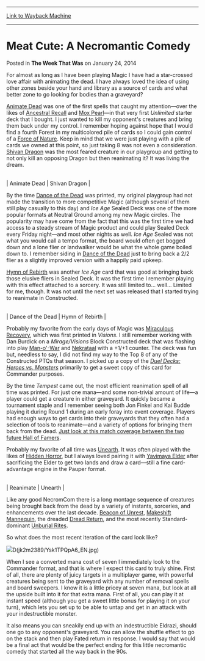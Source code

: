 
---
[Link to Wayback Machine](https://web.archive.org/web/20161005042528/http://magic.wizards.com/en/articles/archive/week-was/meat-cute-necromantic-comedy-2014-01-24)

[_metadata_:description]:- "For almost as long as I have been playing Magic I have had a star-crossed love affair with animating the dead. I have always loved the idea of using other zones beside your hand and library as a source of cards and what better zone to go looking for bodies than a graveyard?"
[_metadata_:generator]:- "Drupal 7 (http://drupal.org)"
[_metadata_:node]:- "153051"
[_metadata_:publish_date]:- "2014-01-24"
[_metadata_:source]:- "div-main-content"
[_metadata_:title]:- "Meat Cute: A Necromantic Comedy"
[_metadata_:wayback_capture_timestamp]:- "2016-10-05 04:25:28"
[_metadata_:wayback_raw_url]:- "https://web.archive.org/web/20161005042528id_/http://magic.wizards.com/en/articles/archive/week-was/meat-cute-necromantic-comedy-2014-01-24"
[_metadata_:wayback_url]:- "http://magic.wizards.com/en/articles/archive/week-was/meat-cute-necromantic-comedy-2014-01-24"
---


Meat Cute: A Necromantic Comedy
===============================



 Posted in **The Week That Was**
 on January 24, 2014 










For almost as long as I have been playing Magic I have had a star-crossed love affair with animating the dead. I have always loved the idea of using other zones beside your hand and library as a source of cards and what better zone to go looking for bodies than a graveyard?


[Animate Dead](http://gatherer.wizards.com/Pages/Card/Details.aspx?name=Animate+Dead) was one of the first spells that caught my attention—over the likes of [Ancestral Recall](http://gatherer.wizards.com/Pages/Card/Details.aspx?name=Ancestral+Recall) and [Mox Pearl](http://gatherer.wizards.com/Pages/Card/Details.aspx?name=Mox+Pearl)—in that very first *Unlimited* starter deck that I bought. I just wanted to kill my opponent's creatures and bring them back under my control. I remember hoping against hope that I would find a fourth Forest in my multicolored pile of cards so I could gain control of a [Force of Nature](http://gatherer.wizards.com/Pages/Card/Details.aspx?name=Force+of+Nature). Keep in mind that we were just playing with a pile of cards we owned at this point, so just taking 8 was not even a consideration. [Shivan Dragon](http://gatherer.wizards.com/Pages/Card/Details.aspx?name=Shivan+Dragon) was the most feared creature in our playgroup and getting to not only kill an opposing Dragon but then reanimating it? It was living the dream.




|  |  |
| --- | --- |
| 
Animate Dead
 | 
Shivan Dragon
 |


By the time [Dance of the Dead](http://gatherer.wizards.com/Pages/Card/Details.aspx?name=Dance+of+the+Dead) was printed, my original playgroup had not made the transition to more competitive Magic (although several of them still play casually to this day) and *Ice Age* Sealed Deck was one of the more popular formats at Neutral Ground among my new Magic circles. The popularity may have come from the fact that this was the first time we had access to a steady stream of Magic product and could play Sealed Deck every Friday night—and most other nights as well. *Ice Age* Sealed was not what you would call a tempo format, the board would often get bogged down and a lone flier or landwalker would be what the whole game boiled down to. I remember siding in [Dance of the Dead](http://gatherer.wizards.com/Pages/Card/Details.aspx?name=Dance+of+the+Dead) just to bring back a 2/2 flier as a slightly improved version with a happily paid upkeep.


[Hymn of Rebirth](http://gatherer.wizards.com/Pages/Card/Details.aspx?name=Hymn+of+Rebirth) was another *Ice Age* card that was good at bringing back those elusive fliers in Sealed Deck. It was the first time I remember playing with this effect attached to a sorcery. It was still limited to... well... Limited for me, though. It was not until the next set was released that I started trying to reanimate in Constructed.




|  |  |
| --- | --- |
| 
Dance of the Dead
 | 
Hymn of Rebirth
 |


Probably my favorite from the early days of Magic was [Miraculous Recovery](http://gatherer.wizards.com/Pages/Card/Details.aspx?name=Miraculous+Recovery), which was first printed in *Visions*. I still remember working with Dan Burdick on a *Mirage/Visions* Block Constructed deck that was flashing into play [Man-o'-War](http://gatherer.wizards.com/Pages/Card/Details.aspx?name=Man-o%27-War) and [Nekrataal](http://gatherer.wizards.com/Pages/Card/Details.aspx?name=Nekrataal) with a +1/+1 counter. The deck was fun but, needless to say, I did not find my way to the Top 8 of any of the Constructed PTQs that season. I picked up a copy of the [*Duel Decks: Heroes vs. Monsters*](http://archive.wizards.com/magic/tcg/productarticle.aspx?x=mtg/tcg/heroesvsmonsters/productinfo) primarily to get a sweet copy of this card for Commander purposes.


By the time *Tempest* came out, the most efficient reanimation spell of all time was printed. For just one mana—and some non-trivial amount of life—a player could get a creature in either graveyard. It quickly became a tournament staple and I remember seeing both Jon Finkel and Kai Budde playing it during Round 1 during an early foray into event coverage. Players had enough ways to get cards into their graveyards that they often had a selection of tools to reanimate—and a variety of options for bringing them back from the dead. [Just look at this match coverage between the two future Hall of Famers](http://archive.wizards.com/magic/magazine/article.aspx?x=sideboard/pthou02/fm1).


Probably my favorite of all time was [Unearth](http://gatherer.wizards.com/Pages/Card/Details.aspx?name=Unearth). It was often played with the likes of [Hidden Horror](http://gatherer.wizards.com/Pages/Card/Details.aspx?name=Hidden+Horror), but I always loved pairing it with [Yavimaya Elder](http://gatherer.wizards.com/Pages/Card/Details.aspx?name=Yavimaya+Elder) after sacrificing the Elder to get two lands and draw a card—still a fine card-advantage engine in the Pauper format.




|  |  |
| --- | --- |
| 
Reanimate
 | 
Unearth
 |


Like any good NecromCom there is a long montage sequence of creatures being brought back from the dead by a variety of instants, sorceries, and enhancements over the last decade. [Beacon of Unrest](http://gatherer.wizards.com/Pages/Card/Details.aspx?name=Beacon+of+Unrest), [Makeshift Mannequin](http://gatherer.wizards.com/Pages/Card/Details.aspx?name=Makeshift+Mannequin), the dreaded [Dread Return](http://gatherer.wizards.com/Pages/Card/Details.aspx?name=Dread+Return), and the most recently Standard-dominant [Unburial Rites](http://gatherer.wizards.com/Pages/Card/Details.aspx?name=Unburial+Rites).


So what does the most recent iteration of the card look like?


![](https://media.wizards.com/images/magic/tcg/products/bng/KDJ)D(jk2m2389/Ysk1TPQpA6_EN.jpg)


When I see a converted mana cost of seven I immediately look to the Commander format, and that is where I expect this card to truly shine. First of all, there are plenty of juicy targets in a multiplayer game, with powerful creatures being sent to the graveyard with any number of removal spells and board sweepers. I know it is a little pricey at seven mana, but look at all the upside built into it for that extra mana. First of all, you can play it at instant speed (although you get a sweet little bonus for playing it on your turn), which lets you set up to be able to untap and get in an attack with your indestructible monster.


It also means you can sneakily end up with an indestructible Eldrazi, should one go to any opponent's graveyard. You can allow the shuffle effect to go on the stack and then play Fated return in response. I would say that would be a final act that would be the perfect ending for this little necromantic comedy that started all the way back in the 90s.







